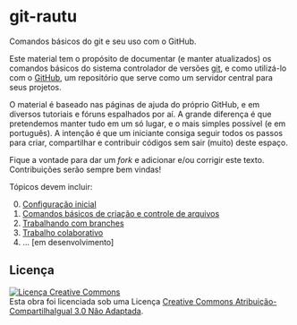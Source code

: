 # git-rautu

Comandos básicos do git e seu uso com o GitHub.

Este material tem o propósito de documentar (e manter atualizados) os
comandos básicos do sistema controlador de versões [git][], e como
utilizá-lo com o [GitHub][], um repositório que serve como um servidor
central para seus projetos.

O material é baseado nas páginas de ajuda do próprio GitHub, e em
diversos tutoriais e fóruns espalhados por aí. A grande diferença é que
pretendemos manter tudo em um só lugar, e o mais simples possível (e em
português). A intenção é que um iniciante consiga seguir todos os passos
para criar, compartilhar e contribuir códigos sem sair (muito) deste
espaço.

Fique a vontade para dar um *fork* e adicionar e/ou corrigir este
texto. Contribuições serão sempre bem vindas!

Tópicos devem incluir:

0. [Configuração inicial][0]
1. [Comandos básicos de criação e controle de arquivos][1]
2. [Trabalhando com branches][2]
3. [Trabalho colaborativo][3]
4. ... [em desenvolvimento]

## Licença

<a rel="license"
href="http://creativecommons.org/licenses/by-sa/3.0/deed.pt_BR"><img
alt="Licença Creative Commons" style="border-width:0"
src="http://i.creativecommons.org/l/by-sa/3.0/88x31.png" /></a><br
/>Esta obra foi licenciada sob uma Licença <a rel="license"
href="http://creativecommons.org/licenses/by-sa/3.0/deed.pt_BR">Creative
Commons Atribuição-CompartilhaIgual 3.0 Não Adaptada</a>.


[git]: http://git-scm.com
[GitHub]: https://github.com
[0]: 0_configuracao-inicial.md
[1]: 1_comandos-basicos.md
[2]: 2_trabalhando-com-branches.md
[3]: 3_trabalho-colaborativo.md

